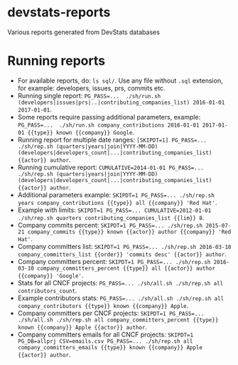 # devstats-reports

Various reports generated from DevStats databases

# Running reports

- For available reports, do: `ls sql/`. Use any file without `.sql` extension, for example: developers, issues, prs, commits etc.
- Running single report: `PG_PASS=...  ./sh/run.sh (developers|issues|prs|..|contributing_companies_list) 2016-01-01 2017-01-01`.
- Some reports require passing additional parameters, example: `PG_PASS=...  ./sh/run.sh company_contributions 2016-01-01 2017-01-01 {{type}} known {{company}} Google`.
- Running report for multiple date ranges: `[SKIPDT=1] PG_PASS=... ./sh/rep.sh (quarters|years|join|YYYY-MM-DD) (developers|developers_count|...|contributing_companies_list) {{actor}} author`.
- Running cumulative report: `CUMULATIVE=2014-01-01 PG_PASS=... ./sh/rep.sh (quarters|years|join|YYYY-MM-DD) (developers|developers_count|...|contributing_companies_list) {{actor}} author`.
- Additional parameters example: `SKIPDT=1 PG_PASS=... ./sh/rep.sh years company_contributions {{type}} all {{company}} 'Red Hat'`.
- Example with limits: `SKIPDT=1 PG_PASS=... CUMULATIVE=2012-01-01 ./sh/rep.sh quarters contributing_companies_list {{lim}} 8`.
- Company commits percent: `SKIPDT=1 PG_PASS=... ./sh/rep.sh 2015-07-21 company_commits {{type}} known {{actor}} author {{company}} 'Red Hat'`.
- Company committers list: `SKIPDT=1 PG_PASS=... ./sh/rep.sh 2016-03-10 company_committers_list {{order}} 'commits desc' {{actor}} author`.
- Company committers percent: `SKIPDT=1 PG_PASS=... ./sh/rep.sh 2016-03-10 company_committers_percent {{type}} all {{actor}} author {{company}} 'Google'`.
- Stats for all CNCF projects: `PG_PASS=... ./sh/all.sh ./sh/rep.sh all contributors_count`.
- Example contributors stats: `PG_PASS=... ./sh/all.sh ./sh/rep.sh all company_contributors {{type}} known {{company}} Apple`.
- Company committers per CNCF projects: `SKIPDT=1 PG_PASS=... ./sh/all.sh ./sh/rep.sh all company_committers_percent {{type}} known {{company}} Apple {{actor}} author`.
- Company committers emails for all CNCF projects: `SKIPDT=1 PG_DB=allprj CSV=emails.csv PG_PASS=... ./sh/rep.sh all company_committers_emails {{type}} known {{company}} Apple {{actor}} author`.
